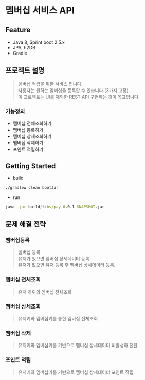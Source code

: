 
# 멤버십 서비스 API

## Feature
* Java 8, Sprint boot 2.5.x
* JPA, h2DB
* Gradle

## 프로젝트 설명
> 멤버십 적립을 위한 서비스 입니다. <br>
사용자는 원하는 멤버십을 등록할 수 있습니다.(3가지 고정) <br>
이 프로젝트는 UI를 제외한 REST API 구현하는 것이 목표입니다.

### 기능정의
- 멤버십 전체조회하기
- 멤버십 등록하기
- 멤버십 상세조회하기
- 멤버십 삭제하기
- 포인트 적립하기

## Getting Started
* build
```cmd
./gradlew clean bootJar
```
* run
```cmd
java -jar build/libs/pay-0.0.1-SNAPSHOT.jar
```


## 문제 해결 전략
### 멤버십등록
> 멤버십 등록 <br>
> 유저가 있으면 멤버십 상세데이터 등록. <br>
> 유저가 없으면 유저 등록 후 멤버십 상세데이터 등록. <br>

### 멤버십 전체조회
> 유저 하위의 멤버십 전체조회

### 멤버십 상세조회
> 유저키와 멤버십키를 통한 멤버십 전체조회

### 멤버십 삭제
> 유저키와 멤버십키를 기반으로 멤버십 상세데이터 비활성화 전환

### 포인트 적립
> 유저키와 멤버십키를 기반으로 멤버십 상세데이터 포인트 적립